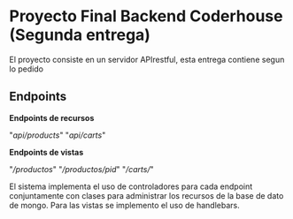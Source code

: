 # Proyecto Final Backend Coderhouse (Segunda entrega)
El proyecto consiste en un servidor APIrestful, esta entrega contiene segun lo pedido

## Endpoints

**Endpoints de recursos**

"_api/products_"
"_api/carts_"

**Endpoints de vistas**

"_/productos_"
"_/productos/pid_"
 "_/carts/_"

El sistema implementa el uso de controladores para cada endpoint conjuntamente con clases para administrar los recursos de la base de dato de mongo. Para las vistas se implemento el uso de handlebars.

